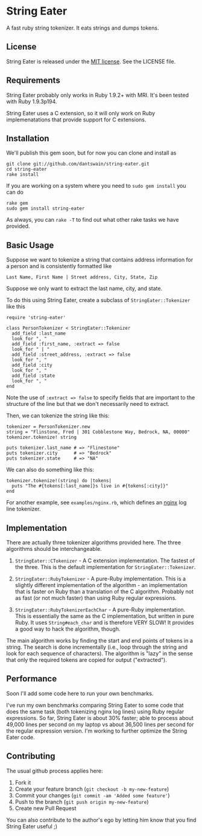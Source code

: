 # String Eater

A fast ruby string tokenizer.  It eats strings and dumps tokens.

## License

String Eater is released under the 
[MIT license](http://en.wikipedia.org/wiki/MIT_License). 
See the LICENSE file.

## Requirements

String Eater probably only works in Ruby 1.9.2+ with MRI.  It's been
tested with Ruby 1.9.3p194. 

String Eater uses a C extension, so it will only work on Ruby
implemenatations that provide support for C extensions.

## Installation

We'll publish this gem soon, but for now you can clone and install as

    git clone git://github.com/dantswain/string-eater.git 
    cd string-eater 
    rake install

If you are working on a system where you need to `sudo gem install`
you can do

    rake gem 
    sudo gem install string-eater

As always, you can `rake -T` to find out what other rake tasks we have
provided.

## Basic Usage

Suppose we want to tokenize a string that contains address information
for a person and is consistently formatted like

    Last Name, First Name | Street address, City, State, Zip

Suppose we only want to extract the last name, city, and state.

To do this using String Eater, create a subclass of
`StringEater::Tokenizer` like this

    require 'string-eater' 
    
    class PersonTokenizer < StringEater::Tokenizer 
      add_field :last_name 
      look_for ", "
      add_field :first_name, :extract => false
      look_for " | "
      add_field :street_address, :extract => false 
      look_for ", " 
      add_field :city
      look_for ", " 
      add_field :state 
      look_for ", " 
    end

Note the use of `:extract => false` to specify fields that are important
to the structure of the line but that we don't necessarily need to
extract.

Then, we can tokenize the string like this:

    tokenizer = PersonTokenizer.new
    string = "Flinstone, Fred | 301 Cobblestone Way, Bedrock, NA, 00000" 
    tokenizer.tokenize! string

    puts tokenizer.last_name # => "Flinestone" 
    puts tokenizer.city      # => "Bedrock" 
    puts tokenizer.state     # => "NA"

We can also do something like this:

    tokenizer.tokenize!(string) do |tokens| 
      puts "The #{tokens[:last_name]}s live in #{tokens[:city]}"
    end

For another example, see `examples/nginx.rb`, which defines an
[nginx](http://nginx.org) log line tokenizer.

## Implementation

There are actually three tokenizer algorithms provided here.  The
three algorithms should be interchangeable.

1. `StringEater::CTokenizer` - A C extension implementation.  The
   fastest of the three.  This is the default implementation for
   `StringEater::Tokenizer`.

2. `StringEater::RubyTokenizer` - A pure-Ruby implementation.  This is
   a slightly different implementation of the algorithm - an
   implementation that is faster on Ruby than a translation of the C
   algorithm.  Probably not as fast (or not much faster) than using
   Ruby regular expressions. 

3. `StringEater::RubyTokenizerEachChar` - A pure-Ruby implementation.
   This is essentially the same as the C implementation, but written
   in pure Ruby.  It uses `String#each_char` and is therefore VERY
   SLOW!  It provides a good way to hack the algorithm, though.

The main algorithm works by finding the start and end points of tokens
in a string.  The search is done incrementally (i.e., loop through the
string and look for each sequence of characters).  The algorithm is
"lazy" in the sense that only the required tokens are copied for
output ("extracted").

## Performance

Soon I'll add some code here to run your own benchmarks.

I've run my own benchmarks comparing String Eater to some code that
does the same task (both tokenizing nginx log lines) using Ruby
regular expressions.  So far, String Eater is about 30% faster; able
to process about 49,000 lines per second on my laptop vs about 36,500
lines per second for the regular expression version.  I'm working to
further optimize the String Eater code.

## Contributing

The usual github process applies here:

1. Fork it
2. Create your feature branch (`git checkout -b my-new-feature`)
3. Commit your changes (`git commit -am 'Added some feature'`)
4. Push to the branch (`git push origin my-new-feature`)
5. Create new Pull Request

You can also contribute to the author's ego by letting him know that
you find String Eater useful ;)
